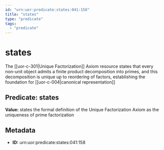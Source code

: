 ```yaml
---
id: "urn:uor:predicate:states:041:158"
title: "states"
type: "predicate"
tags:
  - "predicate"
---
```


# states

The [[uor-c-301|Unique Factorization]] Axiom resource states that every non-unit object admits a finite product decomposition into primes, and this decomposition is unique up to reordering of factors, establishing the foundation for [[uor-c-004|canonical representation]]

## Predicate: states

**Value:** states the formal definition of the Unique Factorization Axiom as the uniqueness of prime factorization

## Metadata

- **ID:** urn:uor:predicate:states:041:158
